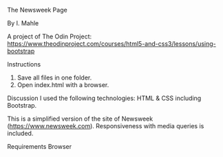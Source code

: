 The Newsweek Page

By I. Mahle

A project of The Odin Project: https://www.theodinproject.com/courses/html5-and-css3/lessons/using-bootstrap

Instructions

1. Save all files in one folder.
2. Open index.html with a browser.

Discussion
I used the following technologies: HTML & CSS including Bootstrap.

This is a simplified version of the site of Newsweek (https://www.newsweek.com). Responsiveness with media queries is included.

Requirements
Browser
